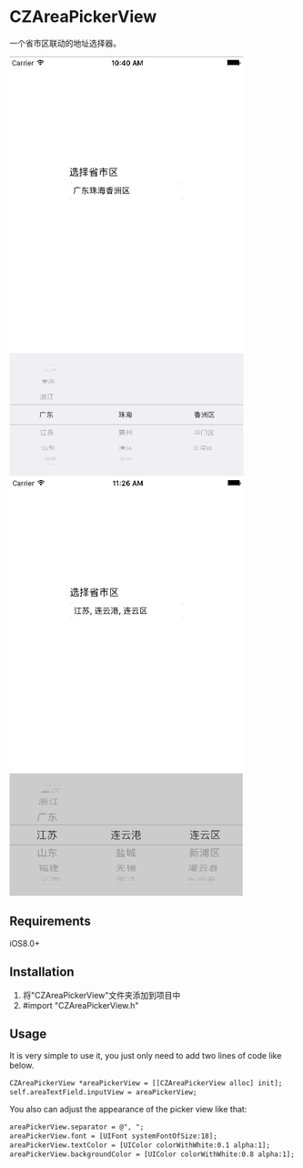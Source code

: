 # CZAreaPickerView
一个省市区联动的地址选择器。

![screen_shot1](screen_shot1.png)
![screen_shot2](screen_shot2.png)

## Requirements

iOS8.0+


## Installation
1. 将"CZAreaPickerView"文件夹添加到项目中
2. #import "CZAreaPickerView.h"


## Usage
It is very simple to use it, you just only need to add two lines of code like below.

```
CZAreaPickerView *areaPickerView = [[CZAreaPickerView alloc] init];
self.areaTextField.inputView = areaPickerView;

```
You also can adjust the appearance of the picker view like that:
```
areaPickerView.separator = @", ";
areaPickerView.font = [UIFont systemFontOfSize:18];
areaPickerView.textColor = [UIColor colorWithWhite:0.1 alpha:1];
areaPickerView.backgroundColor = [UIColor colorWithWhite:0.8 alpha:1];
```
